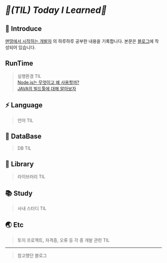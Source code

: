# _📌(TIL) Today I Learned📌_

## 📣 Introduce
[맨땅에서 시작하는 개발자](https://doosicee.tistory.com/) 의 하루하루 공부한 내용을 기록합니다. 본문은 [블로그](https://doosicee.tistory.com/)에 작성되어 있습니다. 

## RunTime
> 실행환경 TIL<br>
[Node.js는 무엇이고 왜 사용할까?](https://doosicee.tistory.com/entry/NodeJS-%EB%AC%B4%EC%97%87%EC%9D%B4%EA%B3%A0-%EC%99%9C%EC%82%AC%EC%9A%A9%ED%95%A0%EA%B9%8C)<br>
[JAVA의 빌드툴에 대해 알아보자](https://doosicee.tistory.com/entry/JAVA%EC%9D%98-%EB%B9%8C%EB%93%9C%ED%88%B4%EC%97%90-%EB%8C%80%ED%95%B4-%EC%95%8C%EC%95%84%EB%B3%B4%EC%9E%90)

## ⚡ Language
> 언어 TIL


## 📲 DataBase
> DB TIL

## 📒 Library
> 라이브러리 TIL

## 📚 Study
> 사내 스터디 TIL

## 🌏 Etc
> 토이 프로젝트, 자격증, 오류 등 각 종 개발 관련 TIL

***
> 참고했던 블로그

